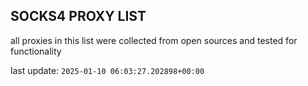 ## SOCKS4 PROXY LIST

all proxies in this list were collected from open sources and tested for functionality

last update: `2025-01-10 06:03:27.202898+00:00`